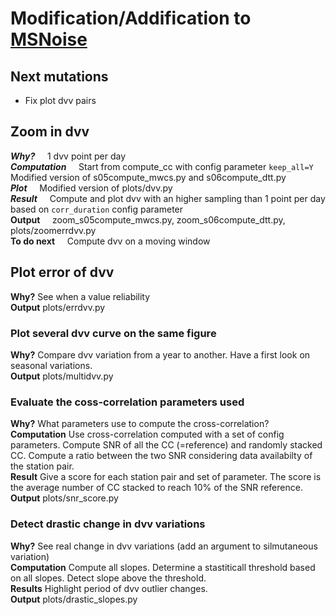 # Modification/Addification to [MSNoise](https://github.com/ROBelgium/MSNoise)
## Next mutations
* Fix plot dvv pairs

## Zoom in dvv
***Why?***
&nbsp;&nbsp;&nbsp; 1 dvv point per day\
***Computation***
&nbsp;&nbsp;&nbsp; Start from compute_cc with config parameter ```keep_all=Y```\
Modified version of s05compute_mwcs.py and s06compute_dtt.py\
***Plot***
&nbsp;&nbsp;&nbsp; Modified version of plots/dvv.py \
***Result*** 
&nbsp;&nbsp;&nbsp; Compute and plot dvv with an higher sampling than 1 point per day based on ```corr_duration``` config parameter\
**Output** &nbsp;&nbsp;&nbsp; zoom_s05compute_mwcs.py, zoom_s06compute_dtt.py, plots/zoomerrdvv.py\
**To do next**
&nbsp;&nbsp;&nbsp; Compute dvv on a moving window

## Plot error of dvv
**Why?** See when a value reliability \
**Output** plots/errdvv.py

### Plot several dvv curve on the same figure
**Why?** Compare dvv variation from a year to another. Have a first look on seasonal variations.\
**Output** plots/multidvv.py

### Evaluate the coss-correlation parameters used
**Why?** What parameters use to compute the cross-correlation?\
**Computation** Use cross-correlation computed with a set of config parameters. Compute SNR of all the CC (=reference) and randomly stacked CC. Compute a ratio between the two SNR considering data availabilty of the station pair.\
**Result** Give a score for each station pair and set of parameter. The score is the average number of CC stacked to reach 10% of the SNR reference.\
**Output** plots/snr_score.py

### Detect drastic change in dvv variations
**Why?** See real change in dvv variations (add an argument to silmutaneous variation)\
**Computation** Compute all slopes. Determine a stastiticall threshold based on all slopes. Detect slope above the threshold.\
**Results** Highlight period of dvv outlier changes.\
**Output** plots/drastic_slopes.py
